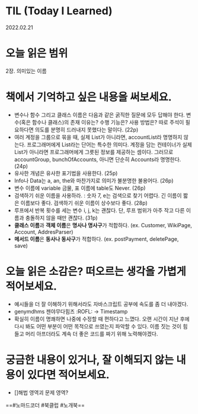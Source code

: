 # TIL (Today I Learned)

2022.02.21

# 오늘 읽은 범위

2장. 의미있는 이름

# 책에서 기억하고 싶은 내용을 써보세요.

- 변수나 함수 그리고 클래스 이름은 다음과 같은 굵직한 질문에 모두 답해야 한다. 변수(혹은 함수나 클래스)의 존재 이유는? 수행 기능은? 사용 방법은? 따로 주석이 필요하다면 의도를 분명히 드러내지 못했다는 말이다. (22p)
- 여러 계정을 그룹으로 묶을 때, 실제 List가 아니라면, accountList라 명명하지 않는다. 프로그래머에게 List라는 단어는 특수한 의미다. 계정을 담는 컨테이너가 실제 List가 아니라면 프로그래머에게 그릇된 정보를 제공하는 셈이다. 그러므로 accountGroup, bunchOfAccounts, 아니면 단순히 Accounts라 명명한다. (24p)
- 유사한 개념은 유사한 표기법을 사용한다. (25p)
- Info나 Data는 a, an, the와 마찬가지로 의미가 불분명한 불용어다. (26p)
- 변수 이름에 variable 금물, 표 이름에 table도 Never. (26p)
- 검색하기 쉬운 이름을 사용하라. : 숫자 7, e는 검색으로 찾기 어렵다. 긴 이름이 짧은 이름보다 좋다. 검색하기 쉬운 이름이 상수보다 좋다. (28p)
- 루프에서 반복 횟수를 세는 변수 i, j, k는 괜찮다. 단, 루프 범위가 아주 작고 다른 이름과 충돌하지 않을 때만 괜찮다. (31p)
- **클래스 이름**과 **객체 이름**은 **명사나 명사구**가 적합하다. (ex. Customer, WikiPage, Account, AddresParser)
- **메서드 이름**은 **동사나 동사구**가 적합하다. (ex. postPayment, deletePage, save)

# 오늘 읽은 소감은? 떠오르는 생각을 가볍게 적어보세요.

- 예시들을 더 잘 이해하기 위해서라도 자바스크립트 공부에 속도를 좀 더 내야겠다.
- genymdhms 젠야무다힘즈 :ROFL: -> Timestamp
- 확실히 이름이 명쾌하면 나중에 수정할 때 편하다고 느꼈다. 오랜 시간이 지난 후에 다시 봐도 어떤 부분이 어떤 목적으로 쓰였는지 파악할 수 있다. 이름 짓는 것이 힘들고 머리 아프더라도 계속 더 좋은 코드를 짜기 위해 노력해야겠다.

# 궁금한 내용이 있거나, 잘 이해되지 않는 내용이 있다면 적어보세요.

- []해법 영역괴 문제 영역?

==#노마드코더 #북클럽 #노개북==

